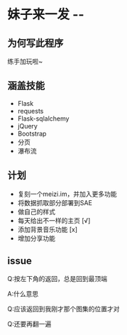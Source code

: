 # 妹子来一发 -- 

## 为何写此程序

练手加玩啦~

## 涵盖技能

* Flask
* requests
* Flask-sqlalchemy
* jQuery
* Bootstrap
* 分页
* 瀑布流

## 计划

* 复刻一个meizi.im，并加入更多功能
* 将数据抓取部分部署到SAE
* 做自己的样式
* 每天给出不一样的主页 [√]
* 添加背景音乐功能 [x]
* 增加分享功能

## issue

Q:按左下角的返回，总是回到最顶端

A:什么意思

Q:应该返回到我刚才那个图集的位置才对

Q:还要再翻一遍
